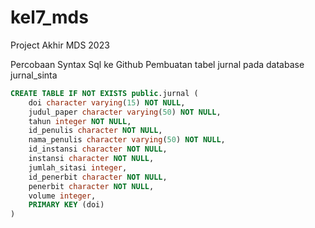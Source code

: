 # kel7_mds
Project Akhir MDS 2023

Percobaan Syntax Sql ke Github
Pembuatan tabel jurnal pada database jurnal_sinta

``` sql
CREATE TABLE IF NOT EXISTS public.jurnal (
    doi character varying(15) NOT NULL,
    judul_paper character varying(50) NOT NULL,
    tahun integer NOT NULL,
    id_penulis character NOT NULL,
    nama_penulis character varying(50) NOT NULL,
    id_instansi character NOT NULL,
    instansi character NOT NULL,
    jumlah_sitasi integer,
    id_penerbit character NOT NULL,
    penerbit character NOT NULL,
    volume integer,
    PRIMARY KEY (doi) 
)
```

